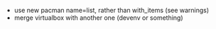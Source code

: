   * use new pacman name=list, rather than with_items (see warnings)
  * merge virtualbox with another one (devenv or something)
